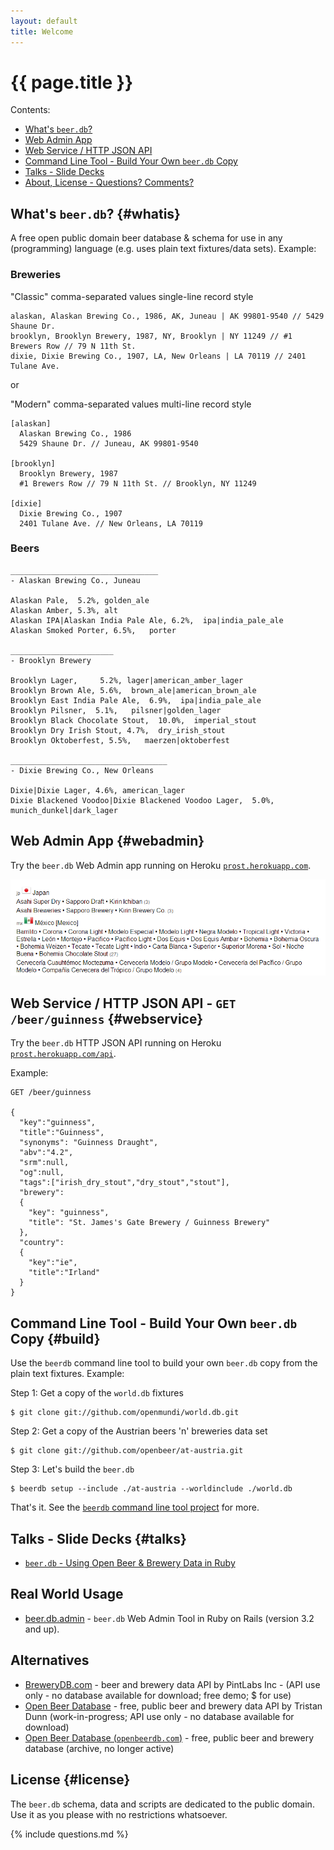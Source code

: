 ```yaml
---
layout: default
title: Welcome
---
```


# {{ page.title }}

<div class="toc" markdown="1">
Contents:

* [What's `beer.db`?](#whatis)
* [Web Admin App](#webadmin)
* [Web Service / HTTP JSON API](#webservice)
* [Command Line Tool - Build Your Own `beer.db` Copy](#build)
* [Talks - Slide Decks](#talks)
* [About, License - Questions? Comments?](#license)
</div>


## What's `beer.db`?   {#whatis}

A free open public domain beer database & schema
for use in any (programming) language
(e.g. uses plain text fixtures/data sets). Example:

### Breweries

"Classic" comma-separated values single-line record style

~~~
alaskan, Alaskan Brewing Co., 1986, AK, Juneau | AK 99801-9540 // 5429 Shaune Dr.
brooklyn, Brooklyn Brewery, 1987, NY, Brooklyn | NY 11249 // #1 Brewers Row // 79 N 11th St.
dixie, Dixie Brewing Co., 1907, LA, New Orleans | LA 70119 // 2401 Tulane Ave.
~~~

or

"Modern" comma-separated values multi-line record style

~~~
[alaskan]
  Alaskan Brewing Co., 1986
  5429 Shaune Dr. // Juneau, AK 99801-9540

[brooklyn]
  Brooklyn Brewery, 1987
  #1 Brewers Row // 79 N 11th St. // Brooklyn, NY 11249

[dixie]
  Dixie Brewing Co., 1907
  2401 Tulane Ave. // New Orleans, LA 70119
~~~


### Beers

~~~
_________________________________
- Alaskan Brewing Co., Juneau

Alaskan Pale,  5.2%, golden_ale
Alaskan Amber, 5.3%, alt
Alaskan IPA|Alaskan India Pale Ale, 6.2%,  ipa|india_pale_ale
Alaskan Smoked Porter, 6.5%,   porter

_______________________
- Brooklyn Brewery

Brooklyn Lager,     5.2%, lager|american_amber_lager
Brooklyn Brown Ale, 5.6%,  brown_ale|american_brown_ale
Brooklyn East India Pale Ale,  6.9%,  ipa|india_pale_ale
Brooklyn Pilsner,  5.1%,   pilsner|golden_lager
Brooklyn Black Chocolate Stout,  10.0%,  imperial_stout
Brooklyn Dry Irish Stout, 4.7%,  dry_irish_stout
Brooklyn Oktoberfest, 5.5%,   maerzen|oktoberfest

___________________________________
- Dixie Brewing Co., New Orleans

Dixie|Dixie Lager, 4.6%, american_lager
Dixie Blackened Voodoo|Dixie Blackened Voodoo Lager,  5.0%,  munich_dunkel|dark_lager
~~~


## Web Admin App {#webadmin}

Try the `beer.db` Web Admin app running
on Heroku [`prost.herokuapp.com`](http://prost.herokuapp.com).

![](i/beer_db_admin_screenshoot.png)


## Web Service / HTTP JSON API - `GET /beer/guinness`   {#webservice}

Try the `beer.db` HTTP JSON API running
on Heroku [`prost.herokuapp.com/api`](http://prost.herokuapp.com/api).

Example:

~~~
GET /beer/guinness

{
  "key":"guinness",
  "title":"Guinness",
  "synonyms": "Guinness Draught",
  "abv":"4.2",
  "srm":null,
  "og":null,
  "tags":["irish_dry_stout","dry_stout","stout"],
  "brewery":
  {
    "key": "guinness",
    "title": "St. James's Gate Brewery / Guinness Brewery"
  },
  "country":
  {
    "key":"ie",
    "title":"Irland"
  }
}
~~~


## Command Line Tool - Build Your Own `beer.db` Copy   {#build}

Use the `beerdb` command line tool to build your own `beer.db` copy from the plain text fixtures. Example:

Step 1:  Get a copy of the `world.db` fixtures

    $ git clone git://github.com/openmundi/world.db.git

Step 2:  Get a copy of the Austrian beers 'n' breweries data set

    $ git clone git://github.com/openbeer/at-austria.git

Step 3:  Let's build the `beer.db`

    $ beerdb setup --include ./at-austria --worldinclude ./world.db

That's it. See the [`beerdb` command line tool project](https://github.com/geraldb/beer.db.ruby)
for more.


## Talks - Slide Decks   {#talks}

- [`beer.db` - Using Open Beer & Brewery Data in Ruby](https://github.com/openbeer/talks/blob/master/beer_db_intro.md)


## Real World Usage

- [beer.db.admin](https://github.com/geraldb/beer.db.admin) - `beer.db` Web Admin Tool in Ruby on Rails (version 3.2 and up).


## Alternatives

- [BreweryDB.com](http://www.brewerydb.com) -  beer and brewery data API by PintLabs Inc - (API use only - no database available for download; free demo; $ for use)
- [Open Beer Database](https://github.com/openbeerdatabase/openbeerdatabase)  - free, public beer and brewery data API by Tristan Dunn (work-in-progress; API use only - no database available for download)
- [Open Beer Database (`openbeerdb.com`)](http://openbeerdb.com)  - free, public beer and brewery database (archive, no longer active)

## License {#license}

The `beer.db` schema, data and scripts are dedicated to the public domain.
Use it as you please with no restrictions whatsoever.


{% include questions.md %}
